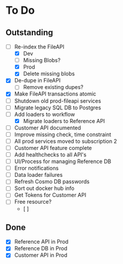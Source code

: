 # To Do

## Outstanding
- [ ] Re-index the FileAPI
	- [x] Dev
	- [ ] Missing Blobs?
	- [x] Prod
	- [x] Delete missing blobs
- [x] De-dupe in FileAPI
	- [ ] Remove existing dupes?
- [x] Make FileAPI transactions atomic
- [ ] Shutdown old prod-fileapi services
- [ ] Migrate legacy SQL DB to Postgres
- [ ] Add loaders to workflow
	- [x] Migrate loaders to Reference API
- [ ] Customer API documented
- [ ] Improve missing check, time constraint
- [ ] All prod services moved to subscription 2
- [ ] Customer API feature complete
- [ ] Add healthchecks to all API's
- [ ] UI/Process for managing Reference DB
- [ ] Error notifications
- [ ] Data loader failures
- [ ] Refresh Cosmo DB passwords
- [ ] Sort out docker hub info
- [ ] Get Tokens for Customer API
- [ ] Free resource?
	- [ ] 

## Done
- [x] Reference API in Prod
- [x] Reference DB in Prod
- [x] Customer API in Prod
